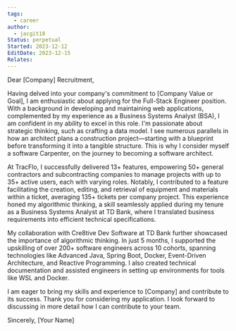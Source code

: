 ```yaml
---
tags:
  - career
author:
  - jacgit18
Status: perpetual
Started: 2023-12-12
EditDate: 2023-12-15
Relates:
---
```

Dear [Company] Recruitment,

Having delved into your company's commitment to [Company Value or Goal], I am enthusiastic about applying for the Full-Stack Engineer position. With a background in developing and maintaining web applications, complemented by my experience as a Business Systems Analyst (BSA), I am confident in my ability to excel in this role. I'm passionate about strategic thinking, such as crafting a data model. I see numerous parallels in how an architect plans a construction project—starting with a blueprint before transforming it into a tangible structure. This is why I consider myself a software Carpenter, on the journey to becoming a software architect.

At TracFlo, I successfully delivered 13+ features, empowering 50+ general contractors and subcontracting companies to manage projects with up to 35+ active users, each with varying roles. Notably, I contributed to a feature facilitating the creation, editing, and retrieval of equipment and materials within a ticket, averaging 135+ tickets per company project. This experience honed my algorithmic thinking, a skill seamlessly applied during my tenure as a Business Systems Analyst at TD Bank, where I translated business requirements into efficient technical specifications.

My collaboration with Cre8tive Dev Software at TD Bank further showcased the importance of algorithmic thinking. In just 5 months, I supported the upskilling of over 200+ software engineers across 10 cohorts, spanning technologies like Advanced Java, Spring Boot, Docker, Event-Driven Architecture, and Reactive Programming. I also created technical documentation and assisted engineers in setting up environments for tools like WSL and Docker.

I am eager to bring my skills and experience to [Company] and contribute to its success. Thank you for considering my application. I look forward to discussing in more detail how I can contribute to your team.

Sincerely,
[Your Name]